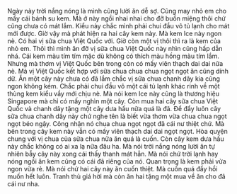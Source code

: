 Ngày này trời nắng nóng là mình cũng lười ăn dễ sợ. Cũng may nhỏ em cho mấy cái bánh su kem. Mà ở này ngồi nhai nhai cho đỡ buồn miệng thôi chứ cũng chưa có mát lắm. Kiểu này chắc mình phải chui đầu vô tủ lạnh cho mát mới được. Giờ vậy mà phát hiện ra hai cây kem này. Mà kem Ice này ngon nè. Có hai vị sữa chua Việt Quốc với. Giờ còn một vị thôi thì ra là kem của nhỏ em. Thôi thì mình ăn đỡ vị sữa chua Việt Quốc này nhìn cũng hấp dẫn nhá. Cái kem màu tím tím mặc dù không có thích màu hồng màu tím lắm. Nhưng mà thơm vị Việt Quốc bên trong còn có mấy viên thạch dai dai nữa nè. Mà vị Việt Quốc kết hợp với sữa chua chua chua ngọt ngọt ăn cũng dính dữ. Ăn một cây này chưa có đã lắm chắc vị sữa chua chanh dây kia cũng ngon không kém. Chắc phải chui đầu vô một cái tủ lạnh khác rinh về một thùng kem kiểu vầy mới chịu nè. Mà nói kem Ice này cũng là thương hiệu Singapore mà chỉ có mấy nghìn một cây. Còn mua hai cây sữa chua Việt Quốc và chanh dây tặng một cây dưa hấu nữa quá là đã. Để đẩy luôn cây sữa chua chanh dây này chứ nghe tên là biết vừa thơm vừa chua chua ngọt ngọt béo ngậy. Công nhận nó chua chua ngọt ngọt đã cái nư thiệt chứ. Mà bên trong cây kem này vẫn có mấy viên thạch dai dai ngọt ngọt. Hòa quyện chung với vị chua của sữa chua nữa ăn quá là cuốn. Còn cây kem dưa hấu này chắc không có ai xa lạ nữa đâu ha. Mà nói trời nắng nóng lười ăn tự nhiên bẫy cây này xong cái thấy thanh mát hẳn. Mà nói chứ trời lạnh hay nóng ngồi ăn kem cũng có cái đã riêng của nó. Quan trọng là kem phải vừa ngon vừa rẻ. Mà nói chứ hai cây này ăn cuốn thiệt. Mà cuốn quá đẩy hồi muốn hết luôn. Tranh thủ giá hời mà còn ăn hai tặng một mua về ăn cho đã cái nư nha.
